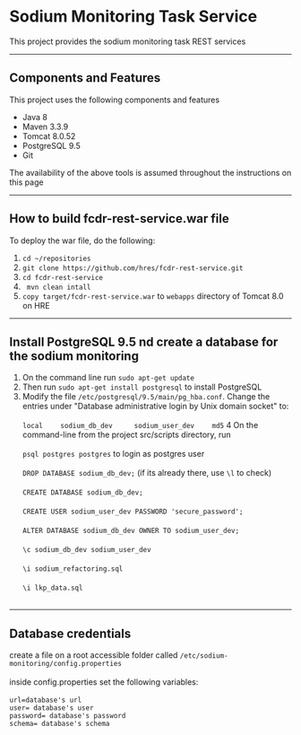 # Sodium Monitoring Task Service

This project provides the sodium monitoring task REST services

---

## Components and Features

This project uses the following components and features

* Java 8
* Maven 3.3.9
* Tomcat 8.0.52
* PostgreSQL 9.5
* Git


The availability of the above tools is assumed throughout the instructions on this page

---

## How to build fcdr-rest-service.war file

To deploy the war file, do the following:

1. `cd ~/repositories`
2. `git clone https://github.com/hres/fcdr-rest-service.git`
3. `cd fcdr-rest-service`
4. ` mvn clean intall`
5. `copy target/fcdr-rest-service.war`  to `webapps` directory of Tomcat 8.0 on HRE

---
## Install PostgreSQL 9.5 nd create a database for the sodium monitoring

1. On the command line run `sudo apt-get update`
2. Then run `sudo apt-get install postgresql` to install PostgreSQL
3. Modify the file `/etc/postgresql/9.5/main/pg_hba.conf`.  Change the entries under "Database administrative login by Unix domain socket" to: <br><br>
`local`&nbsp;&nbsp;&nbsp;&nbsp;&nbsp;&nbsp;&nbsp;&nbsp;`sodium_db_dev `&nbsp;&nbsp;&nbsp;&nbsp;&nbsp;&nbsp;&nbsp;&nbsp;`sodium_user_dev`&nbsp;&nbsp;&nbsp;&nbsp;&nbsp;&nbsp;&nbsp;&nbsp;`md5` 
4 On the command-line from the project src/scripts directory, run <br/><br/>
	`psql postgres postgres` to login as postgres user <br/><br/>
	`DROP DATABASE sodium_db_dev;` (if its already there, use `\l` to check) <br/><br/>
	`CREATE DATABASE sodium_db_dev;` <br/><br/>
	`CREATE USER sodium_user_dev PASSWORD 'secure_password';` <br/><br/>
	`ALTER DATABASE sodium_db_dev OWNER TO sodium_user_dev;` <br/><br>
	`\c sodium_db_dev sodium_user_dev` <br/><br/>
	`\i sodium_refactoring.sql` <br/><br/>
	`\i lkp_data.sql` <br/><br/>
	 
---
## Database credentials 	

create a file on a root accessible folder called
`/etc/sodium-monitoring/config.properties ` <br/><br>
inside config.properties set the following variables: <br><br>
`url=database's url`<br>
`user= database's user`<br>
`password= database's password`<br>
`schema= database's schema`<br>


